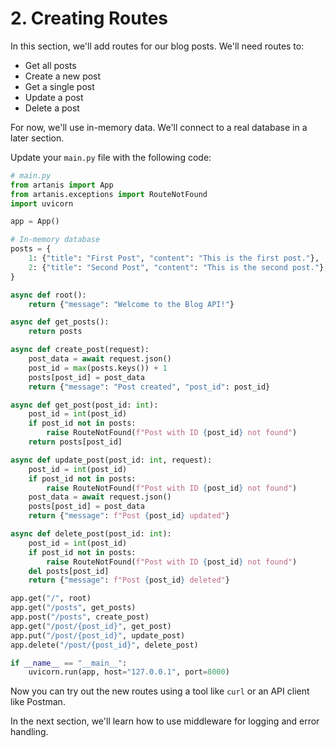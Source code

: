 # 2. Creating Routes

In this section, we'll add routes for our blog posts. We'll need routes to:

*   Get all posts
*   Create a new post
*   Get a single post
*   Update a post
*   Delete a post

For now, we'll use in-memory data. We'll connect to a real database in a later section.

Update your `main.py` file with the following code:

```python
# main.py
from artanis import App
from artanis.exceptions import RouteNotFound
import uvicorn

app = App()

# In-memory database
posts = {
    1: {"title": "First Post", "content": "This is the first post."},
    2: {"title": "Second Post", "content": "This is the second post."},
}

async def root():
    return {"message": "Welcome to the Blog API!"}

async def get_posts():
    return posts

async def create_post(request):
    post_data = await request.json()
    post_id = max(posts.keys()) + 1
    posts[post_id] = post_data
    return {"message": "Post created", "post_id": post_id}

async def get_post(post_id: int):
    post_id = int(post_id)
    if post_id not in posts:
        raise RouteNotFound(f"Post with ID {post_id} not found")
    return posts[post_id]

async def update_post(post_id: int, request):
    post_id = int(post_id)
    if post_id not in posts:
        raise RouteNotFound(f"Post with ID {post_id} not found")
    post_data = await request.json()
    posts[post_id] = post_data
    return {"message": f"Post {post_id} updated"}

async def delete_post(post_id: int):
    post_id = int(post_id)
    if post_id not in posts:
        raise RouteNotFound(f"Post with ID {post_id} not found")
    del posts[post_id]
    return {"message": f"Post {post_id} deleted"}

app.get("/", root)
app.get("/posts", get_posts)
app.post("/posts", create_post)
app.get("/post/{post_id}", get_post)
app.put("/post/{post_id}", update_post)
app.delete("/post/{post_id}", delete_post)

if __name__ == "__main__":
    uvicorn.run(app, host="127.0.0.1", port=8000)
```

Now you can try out the new routes using a tool like `curl` or an API client like Postman.

In the next section, we'll learn how to use middleware for logging and error handling.
